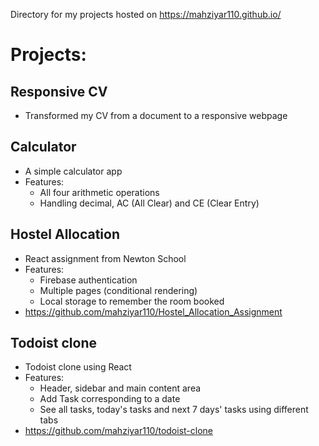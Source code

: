 Directory for my projects hosted on https://mahziyar110.github.io/

# Projects:

## Responsive CV

- Transformed my CV from a document to a responsive webpage

## Calculator

- A simple calculator app
- Features:
  - All four arithmetic operations
  - Handling decimal, AC (All Clear) and CE (Clear Entry)

## Hostel Allocation

- React assignment from Newton School
- Features:
  - Firebase authentication
  - Multiple pages (conditional rendering)
  - Local storage to remember the room booked
- https://github.com/mahziyar110/Hostel_Allocation_Assignment

## Todoist clone

- Todoist clone using React
- Features:
  - Header, sidebar and main content area
  - Add Task corresponding to a date
  - See all tasks, today's tasks and next 7 days' tasks using different tabs
- https://github.com/mahziyar110/todoist-clone
